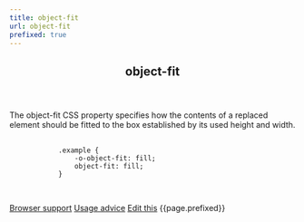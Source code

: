 ```yaml
---
title: object-fit
url: object-fit
prefixed: true
---
```


<article id="object-fit" class="feature prefix-{{page.prefixed}}">
	<header class="feature__header">
		<h2>object-fit</h2>
	</header>
	<p class="feature__description">
		The object-fit CSS property specifies how the contents of a replaced element should be fitted to the box established by its used height and width.
	</p>
	<pre class="feature__code">
		<code>
			.example {
				-o-object-fit: fill;
				object-fit: fill;
			}
		</code>
	</pre>
	<footer class="feature__footer">
		<a href="http://caniuse.com/#feat=object-fit">Browser support</a> 
		<a href="http://html5please.com/#object-fit">Usage advice</a> 
		<a href="https://github.com/davidhund/shouldiprefix/blob/master/_posts/{{page.date | date: "%Y-%m-%d"}}-{{page.title}}.md">Edit this</a> 
		<span class="feature__prefix">{{page.prefixed}}</span>
	</footer>
</article>